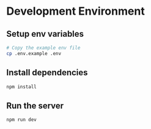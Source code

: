 # Development Environment

## Setup env variables

```bash
# Copy the example env file
cp .env.example .env
```

## Install dependencies

```bash
npm install
```

## Run the server

```bash
npm run dev
```